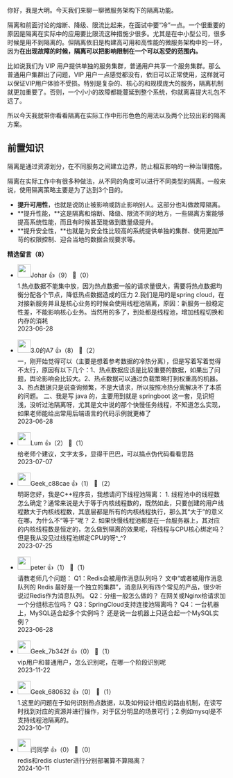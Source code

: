 你好，我是大明。今天我们来聊一聊微服务架构下的隔离功能。

隔离和前面讨论的熔断、降级、限流比起来，在面试中要“冷”一点。一个很重要的原因是隔离在实际中的应用要比限流这种措施少很多。尤其是在中小型公司，很多时候是用不到隔离的。但隔离依旧是构建高可用和高性能的微服务架构中的一环，因为**在出现故障的时候，隔离可以把影响限制在一个可以忍受的范围内。**

比如说我们为 VIP 用户提供单独的服务集群，普通用户共享一个服务集群。那么普通用户集群出了问题，VIP 用户一点感觉都没有，依旧可以正常使用，这样就可以保证VIP用户体验不受损。特别是复杂的、核心的和规模庞大的服务，隔离机制就更加重要了。否则，一个小小的故障都能蔓延到整个系统，你就离喜提大礼包不远了。

所以今天我就带你看看隔离在实际工作中形形色色的用法以及两个比较出彩的隔离方案。

## 前置知识

隔离是通过资源划分，在不同服务之间建立边界，防止相互影响的一种治理措施。

隔离在实际工作中有很多种做法，从不同的角度可以进行不同类型的隔离。一般来说，使用隔离策略主要是为了达到3个目的。

- **提升可用性**，也就是说防止被影响或防止影响别人。这部分也叫做故障隔离。
- **提升性能，**这是隔离和熔断、降级、限流不同的地方，一些隔离方案能够提高系统性能，而且有时候甚至能做到数量级提升。
- **提升安全性，**也就是为安全性比较高的系统提供单独的集群、使用更加严苛的权限控制、迎合当地的数据合规要求等。
<div><strong>精选留言（8）</strong></div><ul>
<li><img src="https://static001.geekbang.org/account/avatar/00/10/d0/91/89123507.jpg" width="30px"><span>Johar</span> 👍（9） 💬（0）<div>1.热点数据不能集中放，因为热点数据一般的请求量很大，需要将热点数据均衡分配各个节点，降低热点数据造成的压力
2.我们是用的是spring cloud，在对接新服务并且是核心业务的时候会使用线程池隔离，原因：新服务一般稳定性差，不能影响核心业务。当然用的多了，到处都是线程池，增加线程切换和内存的消耗</div>2023-06-28</li><br/><li><img src="https://static001.geekbang.org/account/avatar/00/12/7e/57/8c1051b6.jpg" width="30px"><span>3.0的A7</span> 👍（8） 💬（2）<div>一，刚开始觉得可以（主要是想着参考数据的冷热分离），但是写着写着觉得不太行，原因有以下几个：1、热点数据应该是比较重要的数据，如果出了问题，舆论影响会比较大。2、热点数据可以通过负载策略打到权重高的机器。3、热点数据只是说查询频繁，不是大请求，所以按照冷热分离解决不了本质的问题。
二、我是写 java 的，主要用到就是 springboot 这一套，见识短浅，没听过池隔离呀，尤其是文中说的那个快慢任务线程，不知道怎么实现，如果老师能给出常用后端语言的代码示例就更棒了</div>2023-06-28</li><br/><li><img src="https://static001.geekbang.org/account/avatar/00/31/4e/78/ee4e12cc.jpg" width="30px"><span>Lum</span> 👍（2） 💬（1）<div>给老师个建议，文字太多，显得干巴巴，可以搞点伪代码看看思路</div>2023-07-07</li><br/><li><img src="" width="30px"><span>Geek_c88cae</span> 👍（1） 💬（2）<div>明哥您好，我是C++程序员，我想请问下线程池隔离：
1. 线程池中的线程数怎么确定？通常来说是大于等于内核线程数的，既然如此，只要创建的用户线程数大于内核线程数，其底层都是所有的内核线程执行，那么其“大于”的意义在哪，为什么不“等于”呢？
2. 如果快慢线程池都是在一台服务器上，其对应的内核线程数是恒定的，怎么做到隔离的效果呢，将线程与CPU核心绑定吗？但是我从没见过线程池绑定CPU的呀^_^?</div>2023-07-25</li><br/><li><img src="https://static001.geekbang.org/account/avatar/00/10/25/87/f3a69d1b.jpg" width="30px"><span>peter</span> 👍（1） 💬（1）<div>请教老师几个问题：
Q1：Redis会被用作消息队列吗？
文中“或者被用作消息队列的 Redis 最好是一个独立的集群”，消息队列有四个常见的产品，很少听说过Redis作为消息队列。
Q2：分组一般怎么做的？
在网关或Nginx给请求加一个分组标志位吗？
Q3：SpringCloud支持连接池隔离吗？
Q4：一台机器上，MySQL适合起多个实例吗？
还是说一台机器上只适合起一个MySQL实例？</div>2023-06-28</li><br/><li><img src="https://thirdwx.qlogo.cn/mmopen/vi_32/Q0j4TwGTfTJ8a5dg6aBRojCo3eY7d2Jz6oNziaf1zZH3h0mSgHopyMg11vvCEvxdfOoejMVGcGV9yqHwucXkCSw/132" width="30px"><span>Geek_7b342f</span> 👍（0） 💬（1）<div>vip用户和普通用户，怎么识别呢，在哪一个阶段识别呢</div>2023-11-22</li><br/><li><img src="" width="30px"><span>Geek_680632</span> 👍（0） 💬（1）<div>1.这里的问题在于如何识别热点数据，以及如何设计相应的路由机制，在读写时找到对应的资源并进行操作，对于区分明显的场景可行；2.例如mysql是不支持线程池隔离的。</div>2023-10-17</li><br/><li><img src="https://static001.geekbang.org/account/avatar/00/24/da/54/33dabd0a.jpg" width="30px"><span>闫同学</span> 👍（0） 💬（0）<div>redis和redis cluster进行分别部署算不算隔离？</div>2024-10-11</li><br/>
</ul>